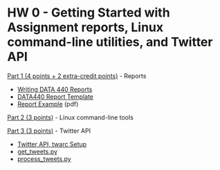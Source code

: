 # HW 0 - Getting Started with Assignment reports, Linux command-line utilities, and Twitter API

[Part 1 (4 points + 2 extra-credit points)](part_1.md) - Reports

* [Writing DATA 440 Reports](reports.md)
* [DATA440 Report Template](data440_report_template.md)
* [Report Example](report_exemplar.pdf) (pdf)

[Part 2 (3 points)](part_2.md) - Linux command-line tools

[Part 3 (3 points)](part_3.md) - Twitter API

* [Twitter API, twarc Setup](twitter_setup.md)
* [get_tweets.py](get_tweets.py)
* [process_tweets.py](process_tweets.py)

